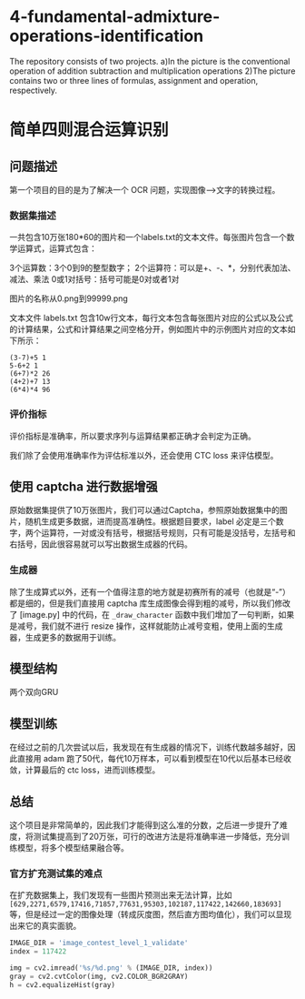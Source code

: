# 4-fundamental-admixture-operations-identification
The repository consists of two projects. a)In the picture is the conventional   operation of addition subtraction and multiplication operations 2)The picture contains two or three lines of formulas, assignment and operation, respectively.
# 简单四则混合运算识别
 
## 问题描述

第一个项目的目的是为了解决一个 OCR 问题，实现图像——>文字的转换过程。

### 数据集描述

一共包含10万张180*60的图片和一个labels.txt的文本文件。每张图片包含一个数学运算式，运算式包含：

3个运算数：3个0到9的整型数字；
2个运算符：可以是+、-、*，分别代表加法、减法、乘法
0或1对括号：括号可能是0对或者1对

图片的名称从0.png到99999.png

文本文件 labels.txt 包含10w行文本，每行文本包含每张图片对应的公式以及公式的计算结果，公式和计算结果之间空格分开，例如图片中的示例图片对应的文本如下所示：

```
(3-7)+5 1
5-6+2 1
(6+7)*2 26
(4+2)+7 13
(6*4)*4 96
```

### 评价指标

评价指标是准确率，所以要求序列与运算结果都正确才会判定为正确。

我们除了会使用准确率作为评估标准以外，还会使用 CTC loss 来评估模型。

## 使用 captcha 进行数据增强

原始数据集提供了10万张图片，我们可以通过Captcha，参照原始数据集中的图片，随机生成更多数据，进而提高准确性。根据题目要求，label 必定是三个数字，两个运算符，一对或没有括号，根据括号规则，只有可能是没括号，左括号和右括号，因此很容易就可以写出数据生成器的代码。

### 生成器

除了生成算式以外，还有一个值得注意的地方就是初赛所有的减号（也就是“-”）都是细的，但是我们直接用 captcha 库生成图像会得到粗的减号，所以我们修改了 [image.py] 中的代码，在 `_draw_character` 函数中我们增加了一句判断，如果是减号，我们就不进行 resize 操作，这样就能防止减号变粗，使用上面的生成器，生成更多的数据用于训练。

## 模型结构
两个双向GRU
## 模型训练

在经过之前的几次尝试以后，我发现在有生成器的情况下，训练代数越多越好，因此直接用 adam 跑了50代，每代10万样本，可以看到模型在10代以后基本已经收敛，计算最后的 ctc loss，进而训练模型。

## 总结

这个项目是非常简单的，因此我们才能得到这么准的分数，之后进一步提升了难度，将测试集提高到了20万张，可行的改进方法是将准确率进一步降低，充分训练模型，将多个模型结果融合等。

### 官方扩充测试集的难点

在扩充数据集上，我们发现有一些图片预测出来无法计算，比如 `[629,2271,6579,17416,71857,77631,95303,102187,117422,142660,183693]` 等，但是经过一定的图像处理（转成灰度图，然后直方图均值化），我们可以显现出来它的真实面貌。

```py
IMAGE_DIR = 'image_contest_level_1_validate'
index = 117422

img = cv2.imread('%s/%d.png' % (IMAGE_DIR, index))
gray = cv2.cvtColor(img, cv2.COLOR_BGR2GRAY)
h = cv2.equalizeHist(gray)
```
